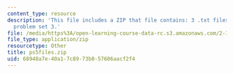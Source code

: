 ```yaml
---
content_type: resource
description: 'This file includes a ZIP that file contains: 3 .txt files to support
  problem set 3.'
file: /media/https%3A/open-learning-course-data-rc.s3.amazonaws.com/2-160-identification-estimation-and-learning-spring-2006/68948a7e40a17c8973b057606aacf2f4_ps5files.zip
file_type: application/zip
resourcetype: Other
title: ps5files.zip
uid: 68948a7e-40a1-7c89-73b0-57606aacf2f4
---
```

